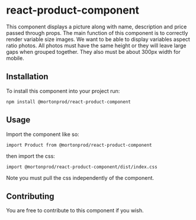 # react-product-component

This component displays a picture along with name, description and price passed through props.
The main function of this component is to correctly render variable size images. We want to be able to display variables aspect ratio photos.
All photos must have the same height or they will leave large gaps when grouped together. They also must be about 300px width for mobile.

## Installation
To install this component into your project run:

`npm install @mortonprod/react-product-component`

## Usage

Import the component like so:

`
import Product from @mortonprod/react-product-component
`


then import the css:


`
import @mortonprod/react-product-component/dist/index.css
` 

Note you must pull the css independently of the component. 

## Contributing

You are free to contribute to this component if you wish.
